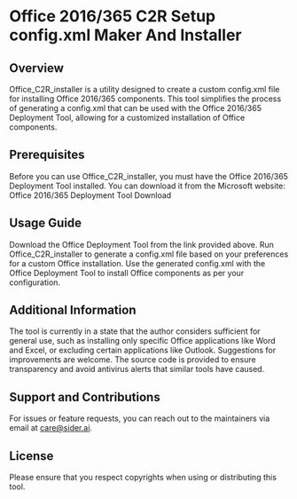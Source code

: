 # Office 2016/365 C2R Setup config.xml Maker And Installer
## Overview
Office_C2R_installer is a utility designed to create a custom config.xml file for installing Office 2016/365 components. This tool simplifies the process of generating a config.xml that can be used with the Office 2016/365 Deployment Tool, allowing for a customized installation of Office components.

## Prerequisites
Before you can use Office_C2R_installer, you must have the Office 2016/365 Deployment Tool installed. You can download it from the Microsoft website:
Office 2016/365 Deployment Tool Download

## Usage Guide
Download the Office Deployment Tool from the link provided above.
Run Office_C2R_installer to generate a config.xml file based on your preferences for a custom Office installation.
Use the generated config.xml with the Office Deployment Tool to install Office components as per your configuration.

## Additional Information
The tool is currently in a state that the author considers sufficient for general use, such as installing only specific Office applications like Word and Excel, or excluding certain applications like Outlook.
Suggestions for improvements are welcome.
The source code is provided to ensure transparency and avoid antivirus alerts that similar tools have caused.

## Support and Contributions
For issues or feature requests, you can reach out to the maintainers via email at care@sider.ai.

## License
Please ensure that you respect copyrights when using or distributing this tool.
